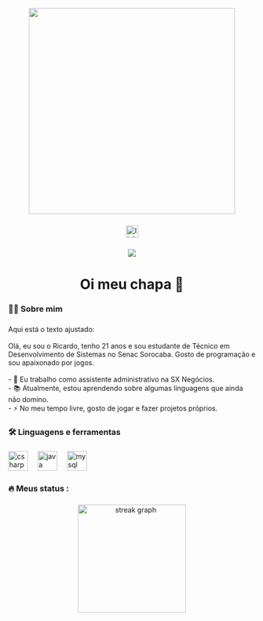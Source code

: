 <div align="center">
  <img height="420" src="https://c4.wallpaperflare.com/wallpaper/645/643/763/mr-robot-hackerman-hacking-elliot-mr-robot-wallpaper-preview.jpg"  />
</div>

###

<div align="center">
  <a href="https://br.linkedin.com/in/ricardo-siqueira-de-moraes-b93ba0266?trk=people-guest_people_search-card" target="_blank">
    <img src="https://img.shields.io/static/v1?message=LinkedIn&logo=linkedin&label=&color=0077B5&logoColor=white&labelColor=&style=for-the-badge" height="25" alt="linkedin logo"  />
  </a>
</div>

###

<div align="center">
  <img src="https://visitor-badge.laobi.icu/badge?page_id=MrShaclone.MrShaclone&"  />
</div>

###

<h1 align="center">Oi meu chapa 👋</h1>

###

<h3 align="left">👩‍💻  Sobre mim</h3>

###

<p align="left">Aqui está o texto ajustado:<br><br>Olá, eu sou o Ricardo, tenho 21 anos e sou estudante de Técnico em Desenvolvimento de Sistemas no Senac Sorocaba. Gosto de programação e sou apaixonado por jogos.<br><br>- 🔭 Eu trabalho como assistente administrativo na SX Negócios.<br>- 📚 Atualmente, estou aprendendo sobre algumas linguagens que ainda não domino.<br>- ⚡ No meu tempo livre, gosto de jogar e fazer projetos próprios.</p>

###

<h3 align="left">🛠 Linguagens e ferramentas</h3>

###

<div align="left">
  <img src="https://cdn.jsdelivr.net/gh/devicons/devicon/icons/csharp/csharp-original.svg" height="40" alt="csharp logo"  />
  <img width="12" />
  <img src="https://cdn.jsdelivr.net/gh/devicons/devicon/icons/java/java-original.svg" height="40" alt="java logo"  />
  <img width="12" />
  <img src="https://cdn.jsdelivr.net/gh/devicons/devicon/icons/mysql/mysql-original.svg" height="40" alt="mysql logo"  />
</div>

###

<h3 align="left">🔥   Meus status :</h3>

###

<div align="center">
  <img src="https://streak-stats.demolab.com?user=MrShaclone&locale=pt-br&mode=daily&theme=dark&hide_border=false&border_radius=5&order=3" height="220" alt="streak graph"  />
</div>

###
